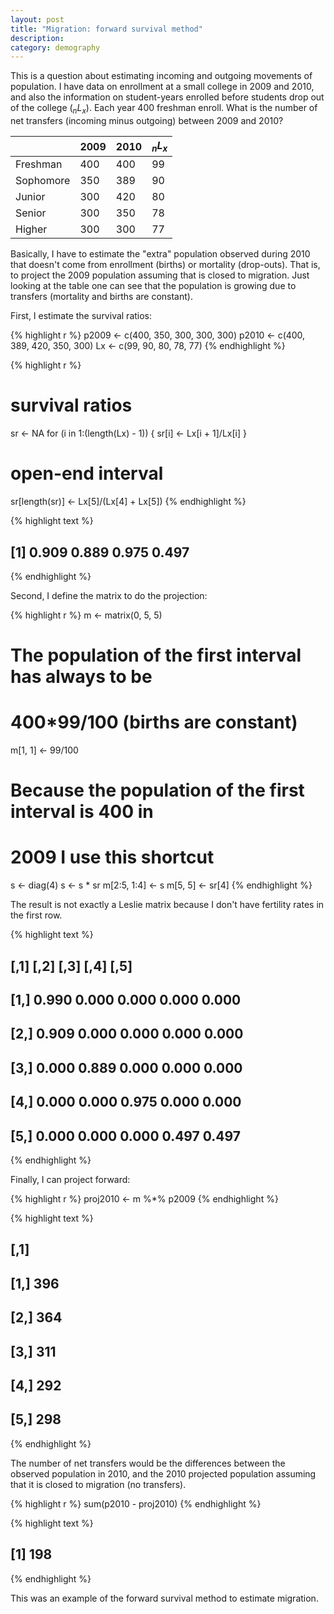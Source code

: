 ```yaml
---
layout: post
title: "Migration: forward survival method"
description: 
category: demography
---
```



This is a question about estimating incoming and outgoing movements of population. I have data on enrollment at a small college in 2009 and 2010, and also the information on student-years enrolled before students drop out of the college ($_nL_x$). Each year 400 freshman enroll. What is the number of net transfers (incoming minus outgoing) between 2009 and 2010?

|     | 2009  | 2010 | $_nL_x$ |
|:--- | :--- | :--- | :--- |
| Freshman | 400 | 400  | 99 |
| Sophomore | 350 | 389  | 90 |
| Junior | 300 | 420 | 80 |
| Senior | 300 | 350  | 78 |
| Higher | 300 | 300  | 77 |

Basically, I have to estimate the "extra"  population observed during 2010 that doesn't come from enrollment (births) or mortality (drop-outs). That is, to project the 2009 population assuming that is closed to migration. Just looking at the table one can see that the population is growing due to transfers (mortality and births are constant).

First, I estimate the survival ratios: 





{% highlight r %}
p2009 <- c(400, 350, 300, 300, 300)
p2010 <- c(400, 389, 420, 350, 300)
Lx <- c(99, 90, 80, 78, 77)
{% endhighlight %}



{% highlight r %}
# survival ratios
sr <- NA
for (i in 1:(length(Lx) - 1)) {
    sr[i] <- Lx[i + 1]/Lx[i]
}

# open-end interval
sr[length(sr)] <- Lx[5]/(Lx[4] + Lx[5])
{% endhighlight %}



{% highlight text %}
## [1] 0.909 0.889 0.975 0.497
{% endhighlight %}


Second, I define the matrix to do the projection: 


{% highlight r %}
m <- matrix(0, 5, 5)

# The population of the first interval has always to be
# 400*99/100 (births are constant)
m[1, 1] <- 99/100
# Because the population of the first interval is 400 in
# 2009 I use this shortcut
s <- diag(4)
s <- s * sr
m[2:5, 1:4] <- s
m[5, 5] <- sr[4]
{% endhighlight %}


The result is not exactly a Leslie matrix because I don't have fertility rates in the first row.


{% highlight text %}
##       [,1]  [,2]  [,3]  [,4]  [,5]
## [1,] 0.990 0.000 0.000 0.000 0.000
## [2,] 0.909 0.000 0.000 0.000 0.000
## [3,] 0.000 0.889 0.000 0.000 0.000
## [4,] 0.000 0.000 0.975 0.000 0.000
## [5,] 0.000 0.000 0.000 0.497 0.497
{% endhighlight %}


Finally, I can project forward: 


{% highlight r %}
proj2010 <- m %*% p2009
{% endhighlight %}



{% highlight text %}
##      [,1]
## [1,]  396
## [2,]  364
## [3,]  311
## [4,]  292
## [5,]  298
{% endhighlight %}


The number of net transfers would be the differences between the observed population in 2010, and the 2010 projected population assuming that it is closed to migration (no transfers). 


{% highlight r %}
sum(p2010 - proj2010)
{% endhighlight %}



{% highlight text %}
## [1] 198
{% endhighlight %}


This was an example of the forward survival method to estimate migration. 

